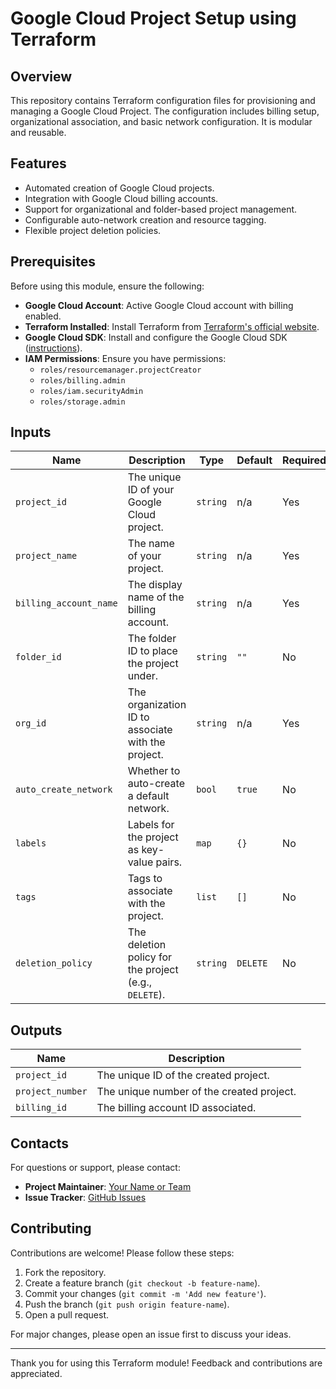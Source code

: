 # Google Cloud Project Setup using Terraform

## Overview

This repository contains Terraform configuration files for provisioning and managing a Google Cloud Project. The configuration includes billing setup, organizational association, and basic network configuration. It is modular and reusable.

## Features

- Automated creation of Google Cloud projects.
- Integration with Google Cloud billing accounts.
- Support for organizational and folder-based project management.
- Configurable auto-network creation and resource tagging.
- Flexible project deletion policies.

## Prerequisites

Before using this module, ensure the following:

- **Google Cloud Account**: Active Google Cloud account with billing enabled.
- **Terraform Installed**: Install Terraform from [Terraform's official website](https://www.terraform.io/downloads.html).
- **Google Cloud SDK**: Install and configure the Google Cloud SDK ([instructions](https://cloud.google.com/sdk/docs/install)).
- **IAM Permissions**: Ensure you have permissions:
  - `roles/resourcemanager.projectCreator`
  - `roles/billing.admin`
  - `roles/iam.securityAdmin`
  - `roles/storage.admin`

## Inputs

| Name                   | Description                                           | Type     | Default        | Required |
|------------------------|-------------------------------------------------------|----------|----------------|----------|
| `project_id`           | The unique ID of your Google Cloud project.           | `string` | n/a            | Yes      |
| `project_name`         | The name of your project.                             | `string` | n/a            | Yes      |
| `billing_account_name` | The display name of the billing account.              | `string` | n/a            | Yes      |
| `folder_id`            | The folder ID to place the project under.             | `string` | `""`           | No       |
| `org_id`               | The organization ID to associate with the project.    | `string` | n/a            | Yes      |
| `auto_create_network`  | Whether to auto-create a default network.             | `bool`   | `true`         | No       |
| `labels`               | Labels for the project as key-value pairs.            | `map`    | `{}`           | No       |
| `tags`                 | Tags to associate with the project.                   | `list`   | `[]`           | No       |
| `deletion_policy`      | The deletion policy for the project (e.g., `DELETE`). | `string` | `DELETE`       | No       |

## Outputs

| Name            | Description                                |
|-----------------|--------------------------------------------|
| `project_id`    | The unique ID of the created project.      |
| `project_number`| The unique number of the created project.  |
| `billing_id`    | The billing account ID associated.         |

## Contacts

For questions or support, please contact:

- **Project Maintainer**: [Your Name or Team](mailto:support@example.com)
- **Issue Tracker**: [GitHub Issues](https://github.com/your-repo/issues)

## Contributing

Contributions are welcome! Please follow these steps:

1. Fork the repository.
2. Create a feature branch (`git checkout -b feature-name`).
3. Commit your changes (`git commit -m 'Add new feature'`).
4. Push the branch (`git push origin feature-name`).
5. Open a pull request.

For major changes, please open an issue first to discuss your ideas.

---

Thank you for using this Terraform module! Feedback and contributions are appreciated.

